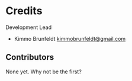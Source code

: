# Credits

Development Lead

* Kimmo Brunfeldt <kimmobrunfeldt@gmail.com>

Contributors
------------

None yet. Why not be the first?